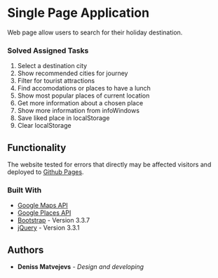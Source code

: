 # Single Page Application

Web page allow users to search for their holiday destination.

### Solved Assigned Tasks 

1. Select a destination city
2. Show recommended cities for journey
2. Filter for tourist attractions
3. Find accomodations or places to have a lunch
4. Show most popular places of current location
5. Get more information about a chosen place
6. Show more information from infoWindows
7. Save liked place in localStorage
8. Clear localStorage

## Functionality

The website tested for errors that directly may be affected visitors and deployed to [Github Pages](https://madenden.github.io/google-maps-api/).


### Built With 

* [Google Maps API](https://developers.google.com/maps/documentation/javascript/)
* [Google Places API](https://developers.google.com/places/javascript/)
* [Bootstrap](https://getbootstrap.com/docs/3.3/) - Version 3.3.7
* [jQuery](https://jquery.com/) - Version 3.3.1
    


## Authors

* **Deniss Matvejevs** - *Design and developing* 


